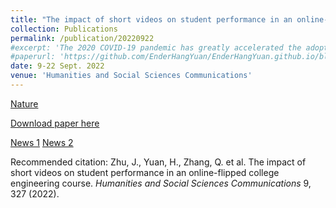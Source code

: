 ```yaml
---
title: "The impact of short videos on student performance in an online-flipped college engineering course"
collection: Publications
permalink: /publication/20220922
#excerpt: 'The 2020 COVID-19 pandemic has greatly accelerated the adoption of online learning and teaching in many colleges and universities. Video, as a key integral part of online education, largely influences student learning experiences. Though many guidelines on designing educational videos have been reported, the quantitative data showing the impacts of video length on students’ academic performance in a credit-bearing course is limited, particularly for an online-flipped college engineering course. The forced pandemic lockdown enables a suitable environment to address this research gap. In this paper, we present the first step to examine the impact of short videos on students’ academic performance in such circumstances. Our results indicate that short videos can greatly improve student engagement by 24.7% in terms of video viewing time, and the final exam score by 9.0%, both compared to the long-video group. The quantitative Likert questionnaire also indicates students’ preference for short videos over long videos. We believe this study has important implications for course design for future online-flipped engineering courses.'
#paperurl: 'https://github.com/EnderHangYuan/EnderHangYuan.github.io/blob/master/_publications/2019-8-11-A%20Novel%20Hedgehog-Inspired%20Pin-Array%20Robot%20Hand%20with%20Multiple%20Magnetic%20Pins%20for%20Adaptive%20Grasping-number-1.pdf](https://github.com/EnderHangYuan/EnderHangYuan.github.io/blob/master/_publications/2022-9-22-The%20impact%20of%20short%20videos%20on%20student%20performance%20in%20an%20online-flipped%20college%20engineering%20course.pdf'
date: 9-22 Sept. 2022
venue: 'Humanities and Social Sciences Communications'
---
```


[Nature](https://www.nature.com/articles/s41599-022-01355-6)

[Download paper here](https://github.com/EnderHangYuan/EnderHangYuan.github.io/blob/master/_publications/2022-9-22-The%20impact%20of%20short%20videos%20on%20student%20performance%20in%20an%20online-flipped%20college%20engineering%20course.pdf)

[News 1](https://mp.weixin.qq.com/s/rSRjuyiYMfjG2FVxsR4mrQ)
[News 2](https://mp.weixin.qq.com/s/GZMB9ztVoW_Uq4POzzUCYg)

Recommended citation: Zhu, J., Yuan, H., Zhang, Q. et al. The impact of short videos on student performance in an online-flipped college engineering course. _Humanities and Social Sciences Communications_ 9, 327 (2022).

